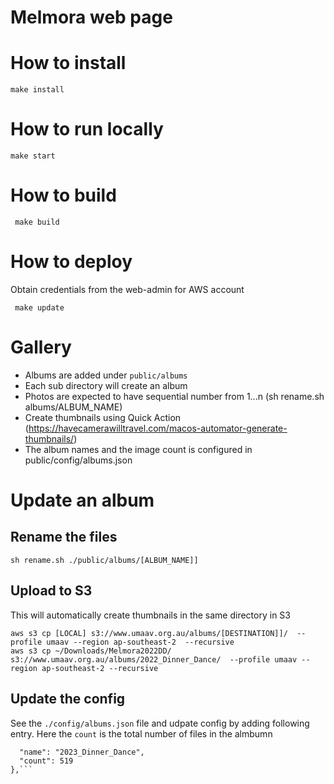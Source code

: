 
# Melmora web page

# How to install
```
make install
```

# How to run locally
```
make start
```

# How to build
```
 make build
```

# How to deploy
Obtain credentials from the web-admin for AWS account
```
 make update
```

# Gallery
- Albums are added under `public/albums`
- Each sub directory will create an album
- Photos are expected to have sequential number from 1...n (sh rename.sh albums/ALBUM_NAME)
- Create thumbnails using Quick Action (https://havecamerawilltravel.com/macos-automator-generate-thumbnails/) 
- The album names and the image count is configured in public/config/albums.json
 

# Update an album 
## Rename the files
```
sh rename.sh ./public/albums/[ALBUM_NAME]]
```
## Upload to S3
This will automatically create thumbnails in the same directory in S3
```
aws s3 cp [LOCAL] s3://www.umaav.org.au/albums/[DESTINATION]]/  --profile umaav --region ap-southeast-2  --recursive
aws s3 cp ~/Downloads/Melmora2022DD/ s3://www.umaav.org.au/albums/2022_Dinner_Dance/  --profile umaav --region ap-southeast-2 --recursive
```

## Update the config
See the `./config/albums.json` file and udpate config by adding following entry. Here the `count` is the total number of files in the almbumn
  ```{
    "name": "2023_Dinner_Dance",
    "count": 519
  },```